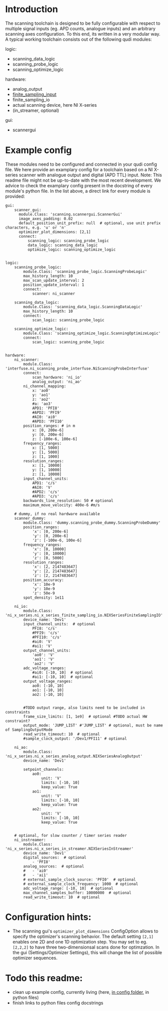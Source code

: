 # Introduction

The scanning toolchain is designed to be fully configurable with respect to multiple signal inputs (eg. APD counts, analogue inputs) and an arbitrary scanning axes configuration.
To this end, its written in a very modular way.
A typical working toolchain consists out of the following qudi modules:

logic:
- scanning_data_logic
- scanning_probe_logic
- scanning_optimize_logic

hardware:
- analog_output
- [finite_sampling_input](https://github.com/Ulm-IQO/qudi-iqo-modules/blob/0fd1baff383d7d2fc9024e61205509047e905f87/src/qudi/hardware/ni_x_series/ni_x_series_finite_sampling_input.py#L48)
- finite_sampling_io
- actual scanning device, here NI X-series
- (in_streamer, optional)

gui:
- scannergui

# Example config

These modules need to be configured and connected in your qudi config file.
We here provide an examplary config for a toolchain based on a NI X-series scanner with analogue output and digital (APD TTL) input.
Note: This readme file might not be up-to-date with the most recent development. We advice to check the examplary config present in the 
docstring of every module's python file. In the list above, a direct link for every module is provided:


    gui:
        scanner_gui:
          module.Class: 'scanning.scannergui.ScannerGui'
          image_axes_padding: 0.02
          default_position_unit_prefix: null  # optional, use unit prefix characters, e.g. 'u' or 'n'
          optimizer_plot_dimensions: [2,1]
          connect:
              scanning_logic: scanning_probe_logic
              data_logic: scanning_data_logic
              optimize_logic: scanning_optimize_logic
    
    
    logic:
        scanning_probe_logic:
            module.Class: 'scanning_probe_logic.ScanningProbeLogic'
            max_history_length: 10
            max_scan_update_interval: 2
            position_update_interval: 1
            connect:
                scanner: ni_scanner

        scanning_data_logic:
            module.Class: 'scanning_data_logic.ScanningDataLogic'
            max_history_length: 10
            connect:
                scan_logic: scanning_probe_logic

        scanning_optimize_logic:
            module.Class: 'scanning_optimize_logic.ScanningOptimizeLogic'
            connect:
                scan_logic: scanning_probe_logic

    
    hardware:
        ni_scanner:
            module.Class: 'interfuse.ni_scanning_probe_interfuse.NiScanningProbeInterfuse'
            connect:
                scan_hardware: 'ni_io'
                analog_output: 'ni_ao'
            ni_channel_mapping:
                x: 'ao0'
                y: 'ao1'
                z: 'ao2'
                #a: 'ao3'
                APD1: 'PFI8'
                #APD2: 'PFI9'
                #AI0: 'ai0'
                #APD3: 'PFI10'
            position_ranges: # in m
                x: [0, 200e-6]
                y: [0, 200e-6]
                z: [-100e-6, 100e-6]
            frequency_ranges:
                x: [1, 5000]
                y: [1, 5000]
                z: [1, 1000]
            resolution_ranges:
                x: [1, 10000]
                y: [1, 10000]
                z: [1, 10000]
            input_channel_units:
                APD1: 'c/s'
                #AI0: 'V'
                #APD2: 'c/s'
                #APD3: 'c/s'
            backwards_line_resolution: 50 # optional
            maximum_move_velocity: 400e-6 #m/s
        
        # dummy, if no real hardware available
        scanner_dummy:
            module.Class: 'dummy.scanning_probe_dummy.ScanningProbeDummy'
            position_ranges:
                'x': [0, 200e-6]
                'y': [0, 200e-6]
                'z': [-100e-6, 100e-6]
            frequency_ranges:
                'x': [0, 10000]
                'y': [0, 10000]
                'z': [0, 5000]
            resolution_ranges:
                'x': [2, 2147483647]
                'y': [2, 2147483647]
                'z': [2, 2147483647]
            position_accuracy:
                'x': 10e-9
                'y': 10e-9
                'z': 50e-9
            spot_density: 1e11
        
        ni_io:
            module.Class: 'ni_x_series.ni_x_series_finite_sampling_io.NIXSeriesFiniteSamplingIO'
            device_name: 'Dev1'
            input_channel_units:  # optional
                PFI8: 'c/s'
                #PFI9: 'c/s'
                #PFI10: 'c/s'
                #ai0: 'V'
                #ai1: 'V'
            output_channel_units:
                'ao0': 'V'
                'ao1': 'V'
                'ao2': 'V'
            adc_voltage_ranges:
                #ai0: [-10, 10]  # optional
                #ai1: [-10, 10]  # optional
            output_voltage_ranges:
                ao0: [-10, 10]
                ao1: [-10, 10]
                ao2: [-10, 10]
       
                
            #TODO output range, also limits need to be included in constraints
            frame_size_limits: [1, 1e9]  # optional #TODO actual HW constraint?
            output_mode: 'JUMP_LIST' #'JUMP_LIST' # optional, must be name of SamplingOutputMode
            read_write_timeout: 10  # optional
            #sample_clock_output: '/Dev1/PFI11' # optional

        ni_ao:
            module.Class: 'ni_x_series.ni_x_series_analog_output.NIXSeriesAnalogOutput'
            device_name: 'Dev1'

            setpoint_channels:
                ao0:
                    unit: 'V'
                    limits: [-10, 10]
                    keep_value: True
                ao1:
                    unit: 'V'
                    limits: [-10, 10]
                    keep_value: True
                ao2:
                    unit: 'V'
                    limits: [-10, 10]
                    keep_value: True

        
        # optional, for slow counter / timer series reader
        ni_instreamer:
            module.Class: 'ni_x_series.ni_x_series_in_streamer.NIXSeriesInStreamer'
            device_name: 'Dev1'
            digital_sources:  # optional
                - 'PFI8'
            analog_sources:  # optional
            #   - 'ai0'
            #   - 'ai1'
            # external_sample_clock_source: 'PFI0'  # optional
            # external_sample_clock_frequency: 1000  # optional
            adc_voltage_range: [-10, 10]  # optional
            max_channel_samples_buffer: 10000000  # optional
            read_write_timeout: 10  # optional

# Configuration hints:
- The scanning gui's `optimizer_plot_dimensions` ConfigOption allows to specify the optimizer's scanning behavior. The default setting `[2,1]` enables one 2D and one 1D optimization step. You may set to eg. `[2,2,2]` to have three two-dimensionsal scans done for optimzation. In the gui (Settings/Optimizer Settings), this will change the list of possible optimizer sequences.  

# Todo this readme:
- clean up example config, currently living (here, [in config folder](https://github.com/Ulm-IQO/qudi-iqo-modules/blob/omniscan_dev/src/qudi/config/ni_scanning_testing.cfg), in python files)
- finish links to python files config docstrings
